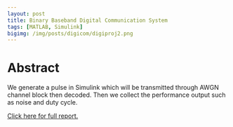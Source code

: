 ```yaml
---
layout: post
title: Binary Baseband Digital Communication System
tags: [MATLAB, Simulink]
bigimg: /img/posts/digicom/digiproj2.png
---
```


# Abstract
We generate a pulse in Simulink which will be transmitted through AWGN channel block then decoded. Then we collect the performance output such as noise and duty cycle.

[Click here for full report.](
https://drive.google.com/open?id=1bJRa0tnx_sT8RMa1XSQ2X728Vt1Zz-P2)
